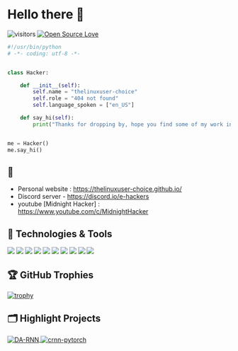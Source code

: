 # Hello there 👋

![visitors](https://visitor-badge.laobi.icu/badge?page_id=thelinuxuser-choice.thelinuxuser-choice)
[![Open Source Love](https://badges.frapsoft.com/os/v1/open-source.svg?v=102)](https://github.com/ellerbrock/open-source-badge/)


```python
#!/usr/bin/python
# -*- coding: utf-8 -*-


class Hacker:

    def __init__(self):
        self.name = "thelinuxuser-choice"
        self.role = "404 not found"
        self.language_spoken = ["en_US"]

    def say_hi(self):
        print("Thanks for dropping by, hope you find some of my work interesting.")


me = Hacker()
me.say_hi()
```

## 📝 

- Personal website : https://thelinuxuser-choice.github.io/
- Discord server -   https://discord.io/e-hackers
- youtube [Midnight Hacker] : https://www.youtube.com/c/MidnightHacker


## 🔧 Technologies & Tools

![](https://img.shields.io/badge/OS-Linux-informational?style=flat&logo=linux&logoColor=white&color=6aa6f8)
![](https://img.shields.io/badge/Editor-VS_Code-informational?style=flat&logo=visual-studio-code&logoColor=white&color=6aa6f8)
![](https://img.shields.io/badge/Code-Python-informational?style=flat&logo=python&logoColor=white&color=6aa6f8)
![](https://img.shields.io/badge/Code-JavaScript-informational?style=flat&logo=javascript&logoColor=white&color=6aa6f8)
![](https://img.shields.io/badge/Code-Golang-informational?style=flat&logo=go&logoColor=white&color=6aa6f8)
![](https://img.shields.io/badge/Code-React-informational?style=flat&logo=react&logoColor=white&color=6aa6f8)
![](https://img.shields.io/badge/Shell-Bash-informational?style=flat&logo=gnu-bash&logoColor=white&color=6aa6f8)
![](https://img.shields.io/badge/Tools-PostgreSQL-informational?style=flat&logo=postgresql&logoColor=white&color=6aa6f8)
![](https://img.shields.io/badge/Tools-Docker-informational?style=flat&logo=docker&logoColor=white&color=6aa6f8)
![](https://img.shields.io/badge/Tools-Kubernetes-informational?style=flat&logo=kubernetes&logoColor=white&color=6aa6f8)


<!-- ## &#x1f4c8; GitHub Stats

<a href="https://github.com/thelinuxuser-choice/thelinuxuser-choice/">
  <img align="center" src="https://github-readme-stats.vercel.app/api/top-langs/?username=thelinuxuser-choice&hide=c%2B%2B,c,matlab,assembly&title_color=6aa6f8&text_color=8a919a&icon_color=6aa6f8&bg_color=22272e" alt="thelinuxuser-choice's GitHub Stats" />
</a>

<a href="https://github.com/thelinuxuser-choice/thelinuxuser-choice">
  <img align="center" src="https://github-readme-stats.vercel.app/api?username=thelinuxuser-choice&show_icons=true&line_height=27&count_private=true&title_color=6aa6f8&text_color=8a919a&icon_color=6aa6f8&bg_color=22272e" alt="thelinuxuser-choice's GitHub Stats" />
</a> -->

## 🏆 GitHub Trophies

[![trophy](https://github-profile-trophy.vercel.app/?username=zhenye-na&theme=nord&column=7)](https://github.com/ryo-ma/github-profile-trophy)


## 🗂️ Highlight Projects

<a href="https://github.com/thelinuxuser-choice/AnonCracker">
  <img align="center" src="https://github-readme-stats.vercel.app/api/pin/?username=thelinuxuser-choice&repo=AnonCracker&show_icons=true&line_height=27&title_color=6aa6f8&text_color=8a919a&icon_color=6aa6f8&bg_color=22272e" alt="DA-RNN" />
</a>

<a href="https://github.com/thelinuxuser-choice/tankigen">
  <img align="center" src="https://github-readme-stats.vercel.app/api/pin/?username=thelinuxuser-choice&repo=tankigen&show_icons=true&line_height=27&title_color=6aa6f8&text_color=8a919a&icon_color=6aa6f8&bg_color=22272e" alt="crnn-pytorch" />
</a>

<!-- ## 👨‍💻 This week, I spent my time on:

[![thelinuxuser-choice's wakatime stats](https://github-readme-stats.vercel.app/api/wakatime?username=thelinuxuser-choice&line_height=27&title_color=6aa6f8&text_color=8a919a&icon_color=6aa6f8&bg_color=22272e)](https://github.com/anuraghazra/github-readme-stats) -->
